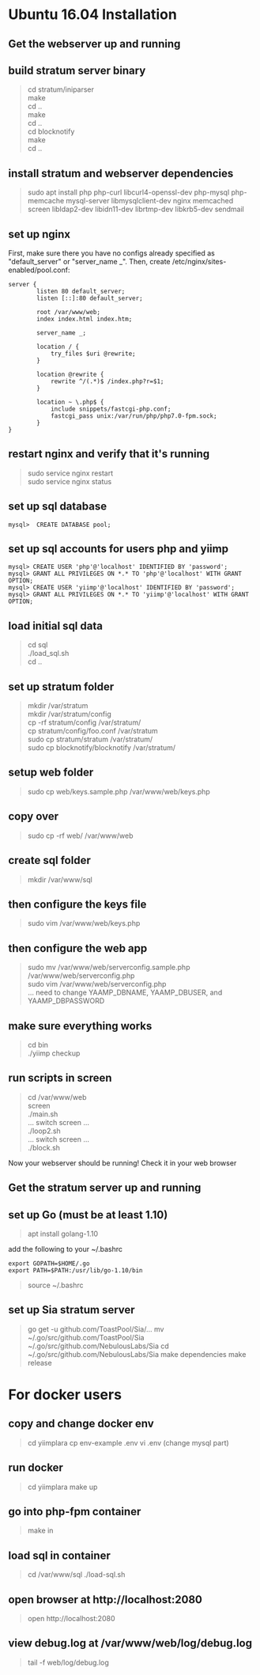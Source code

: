 # Ubuntu 16.04 Installation

## Get the webserver up and running

build stratum server binary
---
> cd stratum/iniparser  
> make  
> cd ..  
> make  
> cd ..  
> cd blocknotify  
> make  
> cd ..  

install stratum and webserver dependencies
---
> sudo apt install php php-curl libcurl4-openssl-dev php-mysql php-memcache mysql-server libmysqlclient-dev nginx memcached screen libldap2-dev libidn11-dev librtmp-dev libkrb5-dev sendmail

set up nginx
---
First, make sure there you have no configs already specified as "default_server" or "server_name _".
Then, create /etc/nginx/sites-enabled/pool.conf:

	server {                                                                                              
	        listen 80 default_server;
	        listen [::]:80 default_server;                                                                
	                                                                                                      
	        root /var/www/web;
	        index index.html index.htm;                                                                   
	
	        server_name _;
	
	        location / {                                                                                  
	            try_files $uri @rewrite;                                                                  
	        }                                                                                             
	
	        location @rewrite {                                                                           
	            rewrite ^/(.*)$ /index.php?r=$1;                                                          
	        }
	
	        location ~ \.php$ {
	            include snippets/fastcgi-php.conf;                                                        
	            fastcgi_pass unix:/var/run/php/php7.0-fpm.sock;                                           
	        }
	}

restart nginx and verify that it's running
---
> sudo service nginx restart  
> sudo service nginx status  

set up sql database
---
	mysql>  CREATE DATABASE pool;

set up sql accounts for users php and yiimp
---
	mysql> CREATE USER 'php'@'localhost' IDENTIFIED BY 'password';
	mysql> GRANT ALL PRIVILEGES ON *.* TO 'php'@'localhost' WITH GRANT OPTION;
	mysql> CREATE USER 'yiimp'@'localhost' IDENTIFIED BY 'password';
	mysql> GRANT ALL PRIVILEGES ON *.* TO 'yiimp'@'localhost' WITH GRANT OPTION;

load initial sql data
---
> cd sql  
> ./load_sql.sh  
> cd ..  

set up stratum folder
---
> mkdir /var/stratum  
> mkdir /var/stratum/config  
> cp -rf stratum/config /var/stratum/  
> cp stratum/config/foo.conf /var/stratum  
> sudo cp stratum/stratum /var/stratum/  
> sudo cp blocknotify/blocknotify /var/stratum/  

setup web folder
---
> sudo cp web/keys.sample.php /var/www/web/keys.php

copy over
---
> sudo cp -rf web/ /var/www/web

create sql folder
---
> mkdir /var/www/sql

then configure the keys file
---
> sudo vim /var/www/web/keys.php

then configure the web app
---
> sudo mv /var/www/web/serverconfig.sample.php /var/www/web/serverconfig.php  
> sudo vim /var/www/web/serverconfig.php  
> ... need to change YAAMP_DBNAME, YAAMP_DBUSER, and YAAMP_DBPASSWORD  

make sure everything works
---
> cd bin  
> ./yiimp checkup  

run scripts in screen
---
> cd /var/www/web  
> screen  
> ./main.sh  
> ... switch screen ...  
> ./loop2.sh  
> ... switch screen ...  
> ./block.sh  

Now your webserver should be running! Check it in your web browser

## Get the stratum server up and running

set up Go (must be at least 1.10)
---
> apt install golang-1.10  

add the following to your ~/.bashrc  

	export GOPATH=$HOME/.go
	export PATH=$PATH:/usr/lib/go-1.10/bin

> source ~/.bashrc  

set up Sia stratum server
---
> go get -u github.com/ToastPool/Sia/...
> mv ~/.go/src/github.com/ToastPool/Sia ~/.go/src/github.com/NebulousLabs/Sia
> cd ~/.go/src/github.com/NebulousLabs/Sia
> make dependencies
> make release

# For docker users

copy and change docker env
---
> cd yiimplara
> cp env-example .env
> vi .env (change mysql part)

run docker
---
> cd yiimplara
> make up

go into php-fpm container
---
> make in

load sql in container
---
> cd /var/www/sql
> ./load-sql.sh

open browser at http://localhost:2080
---
> open http://localhost:2080

view debug.log at /var/www/web/log/debug.log
---
> tail -f web/log/debug.log
